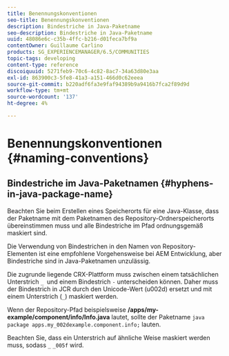 ```yaml
---
title: Benennungskonventionen
seo-title: Benennungskonventionen
description: Bindestriche in Java-Paketname
seo-description: Bindestriche in Java-Paketname
uuid: 48086e6c-c35b-4ffc-b216-d01feca7bf9a
contentOwner: Guillaume Carlino
products: SG_EXPERIENCEMANAGER/6.5/COMMUNITIES
topic-tags: developing
content-type: reference
discoiquuid: 5271feb9-70c6-4c82-8ac7-34a63d80e3aa
exl-id: 863900c3-5fe8-41a3-a151-466d0c62eeea
source-git-commit: b220adf6fa3e9faf94389b9a9416b7fca2f89d9d
workflow-type: tm+mt
source-wordcount: '137'
ht-degree: 4%

---
```


# Benennungskonventionen {#naming-conventions}

## Bindestriche im Java-Paketnamen {#hyphens-in-java-package-name}

Beachten Sie beim Erstellen eines Speicherorts für eine Java-Klasse, dass der Paketname mit dem Paketnamen des Repository-Ordnerspeicherorts übereinstimmen muss und alle Bindestriche im Pfad ordnungsgemäß maskiert sind.

Die Verwendung von Bindestrichen in den Namen von Repository-Elementen ist eine empfohlene Vorgehensweise bei AEM Entwicklung, aber Bindestriche sind in Java-Paketnamen unzulässig.

Die zugrunde liegende CRX-Plattform muss zwischen einem tatsächlichen Unterstrich `_ `und einem Bindestrich `-` unterscheiden können. Daher muss der Bindestrich in JCR durch den Unicode-Wert (u002d) ersetzt und mit einem Unterstrich (`_`) maskiert werden.

Wenn der Repository-Pfad beispielsweise **/apps/my-example/component/info/Info.java** lautet, sollte der Paketname `java package apps.my_002dexample.component.info;` lauten.

Beachten Sie, dass ein Unterstrich auf ähnliche Weise maskiert werden muss, sodass `_` `_005f` wird.
